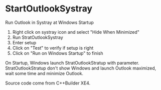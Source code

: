 # StartOutlookSystray
Run Outlook in Systray at Windows Startup

1) Right click on systray icon and select "Hide When Minimized"
2) Run StratOutlookSystray
3) Enter setup
4) Click on "Test" to verify if setup is right
5) Click on "Run on Windows Startup" to finish

On Startup, Windows launch StratOutlookStratup with parameter.
StratOutlookStratup don't show Windows and launch Outlook maximized, wait some time and minimize Outlook.

Source code come from C++Builder XE4.
